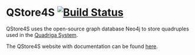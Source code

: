 # QStore4S [![Build Status](https://travis-ci.org/diging/qstore4s.svg?branch=master)](https://travis-ci.org/diging/qstore4s)

QStore4S uses the open-source graph database Neo4j to store quadruples used in the [Quadriga System](http://quadriga.sf.net). 

The QStore4S website with documentation can be found [here](http://diging.github.io/qstore4s/).
